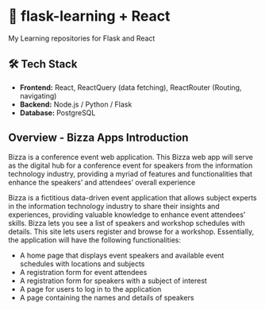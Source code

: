 # 🚀 flask-learning + React
My Learning repositories for Flask and React

## 🛠️ Tech Stack
- **Frontend:** React, ReactQuery (data fetching), ReactRouter (Routing, navigating) 
- **Backend:** Node.js / Python / Flask 
- **Database:** PostgreSQL

## Overview - Bizza Apps Introduction
Bizza is a conference event web application.
This Bizza web app will serve as the digital hub for a conference event for speakers from the information technology industry, providing a myriad of features and functionalities that enhance the speakers’ and attendees’ overall experience

Bizza is a fictitious data-driven event application that allows subject experts in the information technology industry to share their insights and experiences, providing valuable knowledge to enhance event attendees’ skills.
Bizza lets you see a list of speakers and workshop schedules with details. This site lets users register and browse for a workshop. Essentially, the application will have the following functionalities:

* A home page that displays event speakers and available event schedules with locations and subjects
* A registration form for event attendees
* A registration form for speakers with a subject of interest
* A page for users to log in to the application
* A page containing the names and details of speakers

